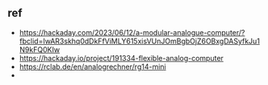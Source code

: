 

 ## ref
 - https://hackaday.com/2023/06/12/a-modular-analogue-computer/?fbclid=IwAR3skhq0dDkFfViMLY615xisVUnJOmBgbOjZ6OBxgDASyfkJu1N9kFQ0KIw
 - https://hackaday.io/project/191334-flexible-analog-computer
 - https://rclab.de/en/analogrechner/rg14-mini
 - 

